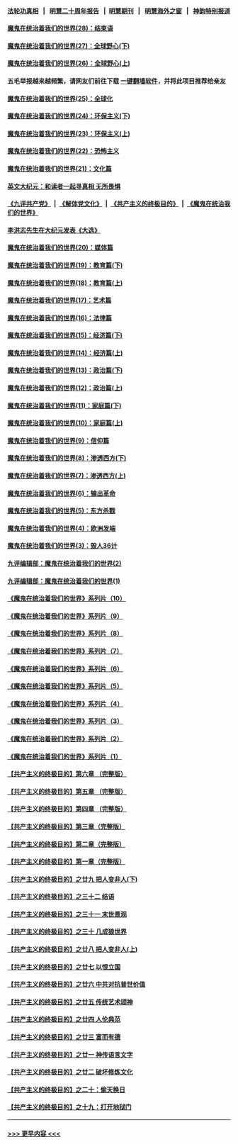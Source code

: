 #### [法轮功真相](https://github.com/gfw-breaker/truth/blob/master/README.md?t=0) &nbsp;&nbsp;|&nbsp;&nbsp; [明慧二十周年报告](https://github.com/gfw-breaker/mh-reports/blob/master/README.md?t=0) &nbsp;&nbsp;|&nbsp;&nbsp;[明慧期刊](https://github.com/gfw-breaker/mh-qikan) &nbsp;&nbsp;|&nbsp;&nbsp; [明慧海外之窗](https://github.com/gfw-breaker/mh-news/blob/master/README.md?t=0) &nbsp;&nbsp;|&nbsp;&nbsp; [神韵特别报道](https://github.com/gfw-breaker/mh-news/blob/master/shenyun.md?t=0)
#### [魔鬼在统治着我们的世界(28)：结束语](../pages/nsc422/n10936246.md?t=06261701) 
#### [魔鬼在统治着我们的世界(27)：全球野心(下)](../pages/nsc422/n10928319.md?t=06261701) 
#### [魔鬼在统治着我们的世界(26)：全球野心(上)](../pages/nsc422/n10900318.md?t=06261701) 
#### 五毛举报越来越频繁，请网友们前往下载 [一键翻墙软件](https://github.com/gfw-breaker/ssr-accounts)，并将此项目推荐给亲友
#### [魔鬼在统治着我们的世界(25)：全球化](../pages/nsc422/n10788205.md?t=06261701) 
#### [魔鬼在统治着我们的世界(24)：环保主义(下)](../pages/nsc422/n10695307.md?t=06261701) 
#### [魔鬼在统治着我们的世界(23)：环保主义(上)](../pages/nsc422/n10688613.md?t=06261701) 
#### [魔鬼在统治着我们的世界(22)：恐怖主义](../pages/nsc422/n10614727.md?t=06261701) 
#### [魔鬼在统治着我们的世界(21)：文化篇](../pages/nsc422/n10597706.md?t=06261701) 
#### [英文大纪元：和读者一起寻真相 无所畏惧](../pages/nsc422/n12542027.md?t=06261701) 
#### [《九评共产党》](https://github.com/begood0513/9ping.md/blob/master/README.md) &nbsp;|&nbsp; [《解体党文化》](../../../../jtdwh.md/blob/master/README.md)  &nbsp;|&nbsp; [《共产主义的终极目的》](../../../../gczydzjmd.md/blob/master/README.md) &nbsp;|&nbsp; [《魔鬼在统治我们的世界》](../../../../mgztzwmdsj.md/blob/master/README.md) 
#### [李洪志先生在大纪元发表《大选》](../pages/nsc422/n12534746.md?t=06261701) 
#### [魔鬼在统治着我们的世界(20)：媒体篇](../pages/nsc422/n10586579.md?t=06261701) 
#### [魔鬼在统治着我们的世界(19)：教育篇(下)](../pages/nsc422/n10564808.md?t=06261701) 
#### [魔鬼在统治着我们的世界(18)：教育篇(上)](../pages/nsc422/n10526970.md?t=06261701) 
#### [魔鬼在统治着我们的世界(17)：艺术篇](../pages/nsc422/n10499093.md?t=06261701) 
#### [魔鬼在统治着我们的世界(16)：法律篇](../pages/nsc422/n10485969.md?t=06261701) 
#### [魔鬼在统治着我们的世界(15)：经济篇(下)](../pages/nsc422/n10469975.md?t=06261701) 
#### [魔鬼在统治着我们的世界(14)：经济篇(上)](../pages/nsc422/n10457370.md?t=06261701) 
#### [魔鬼在统治着我们的世界(13)：政治篇(下)](../pages/nsc422/n10448270.md?t=06261701) 
#### [魔鬼在统治着我们的世界(12)：政治篇(上)](../pages/nsc422/n10444576.md?t=06261701) 
#### [魔鬼在统治着我们的世界(11)：家庭篇(下)](../pages/nsc422/n10440961.md?t=06261701) 
#### [魔鬼在统治着我们的世界(10)：家庭篇(上)](../pages/nsc422/n10435448.md?t=06261701) 
#### [魔鬼在统治着我们的世界(9)：信仰篇](../pages/nsc422/n10432159.md?t=06261701) 
#### [魔鬼在统治着我们的世界(8)：渗透西方(下)](../pages/nsc422/n10429603.md?t=06261701) 
#### [魔鬼在统治着我们的世界(7)：渗透西方(上)](../pages/nsc422/n10426013.md?t=06261701) 
#### [魔鬼在统治着我们的世界(6)：输出革命](../pages/nsc422/n10421536.md?t=06261701) 
#### [魔鬼在统治着我们的世界(5)：东方杀戮](../pages/nsc422/n10417707.md?t=06261701) 
#### [魔鬼在统治着我们的世界(4)：欧洲发端](../pages/nsc422/n10414890.md?t=06261701) 
#### [魔鬼在统治着我们的世界(3)：毁人36计](../pages/nsc422/n10411583.md?t=06261701) 
#### [九评编辑部：魔鬼在统治着我们的世界(2)](../pages/nsc422/n10410036.md?t=06261701) 
#### [九评编辑部：魔鬼在统治着我们的世界(1)](../pages/nsc422/n10406825.md?t=06261701) 
#### [《魔鬼在统治着我们的世界》系列片（10）](../pages/nsc422/n12292670.md?t=06261701) 
#### [《魔鬼在统治着我们的世界》系列片（9）](../pages/nsc422/n12290859.md?t=06261701) 
#### [《魔鬼在统治着我们的世界》系列片（8）](../pages/nsc422/n12287445.md?t=06261701) 
#### [《魔鬼在统治着我们的世界》系列片（7）](../pages/nsc422/n12283425.md?t=06261701) 
#### [《魔鬼在统治着我们的世界》系列片（6）](../pages/nsc422/n12282314.md?t=06261701) 
#### [《魔鬼在统治着我们的世界》系列片（5）](../pages/nsc422/n12281419.md?t=06261701) 
#### [《魔鬼在统治着我们的世界》系列片（4）](../pages/nsc422/n12274024.md?t=06261701) 
#### [《魔鬼在统治着我们的世界》系列片（3）](../pages/nsc422/n12271322.md?t=06261701) 
#### [《魔鬼在统治着我们的世界》系列片（2）](../pages/nsc422/n12269049.md?t=06261701) 
#### [《魔鬼在统治着我们的世界》系列片（1）](../pages/nsc422/n12267575.md?t=06261701) 
#### [【共产主义的终极目的】第六章 （完整版）](../pages/nsc422/n11428913.md?t=06261701) 
#### [【共产主义的终极目的】第五章 （完整版）](../pages/nsc422/n11428912.md?t=06261701) 
#### [【共产主义的终极目的】第四章 （完整版）](../pages/nsc422/n11428907.md?t=06261701) 
#### [【共产主义的终极目的】第三章（完整版）](../pages/nsc422/n11428848.md?t=06261701) 
#### [【共产主义的终极目的】第二章（完整版）](../pages/nsc422/n11428831.md?t=06261701) 
#### [【共产主义的终极目的】第一章（完整版）](../pages/nsc422/n11417651.md?t=06261701) 
#### [【共产主义的终极目的】之廿九 把人变非人(下)](../pages/nsc422/n11344140.md?t=06261701) 
#### [【共产主义的终极目的】之三十二 结语](../pages/nsc422/n11360535.md?t=06261701) 
#### [【共产主义的终极目的】之三十一 末世景观](../pages/nsc422/n11351129.md?t=06261701) 
#### [【共产主义的终极目的】之三十 几成狼世界](../pages/nsc422/n11348280.md?t=06261701) 
#### [【共产主义的终极目的】之廿八 把人变非人(上)](../pages/nsc422/n11340492.md?t=06261701) 
#### [【共产主义的终极目的】之廿七 以恨立国](../pages/nsc422/n11336944.md?t=06261701) 
#### [【共产主义的终极目的】之廿六 中共对抗普世价值](../pages/nsc422/n11324785.md?t=06261701) 
#### [【共产主义的终极目的】之廿五 传统艺术颂神](../pages/nsc422/n11296396.md?t=06261701) 
#### [【共产主义的终极目的】之廿四 人伦典范](../pages/nsc422/n11296397.md?t=06261701) 
#### [【共产主义的终极目的】之廿三 富而有德](../pages/nsc422/n11283598.md?t=06261701) 
#### [【共产主义的终极目的】之廿一 神传语言文字](../pages/nsc422/n11263265.md?t=06261701) 
#### [【共产主义的终极目的】之廿二 破坏修炼文化](../pages/nsc422/n11245728.md?t=06261701) 
#### [【共产主义的终极目的】之二十：偷天换日](../pages/nsc422/n11238846.md?t=06261701) 
#### [【共产主义的终极目的】之十九：打开地狱门](../pages/nsc422/n11206376.md?t=06261701) 

----
#### [ >>> 更早内容 <<< ](../indexes/nsc422-earlier.md)
